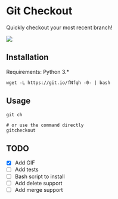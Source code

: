 # Git Checkout
Quickly checkout your most recent branch!

<a href="https://asciinema.org/a/ByGs7AeXHOlUMIKMjHmM7N9k5" target="_blank"><img src="https://asciinema.org/a/ByGs7AeXHOlUMIKMjHmM7N9k5.png" /></a>

## Installation
Requirements: Python 3.*
```
wget -L https://git.io/fNfqh -0- | bash
```

## Usage
```
git ch

# or use the command directly
gitcheckout
```

## TODO
- [x] Add GIF
- [ ] Add tests
- [ ] Bash script to install
- [ ] Add delete support
- [ ] Add merge support
